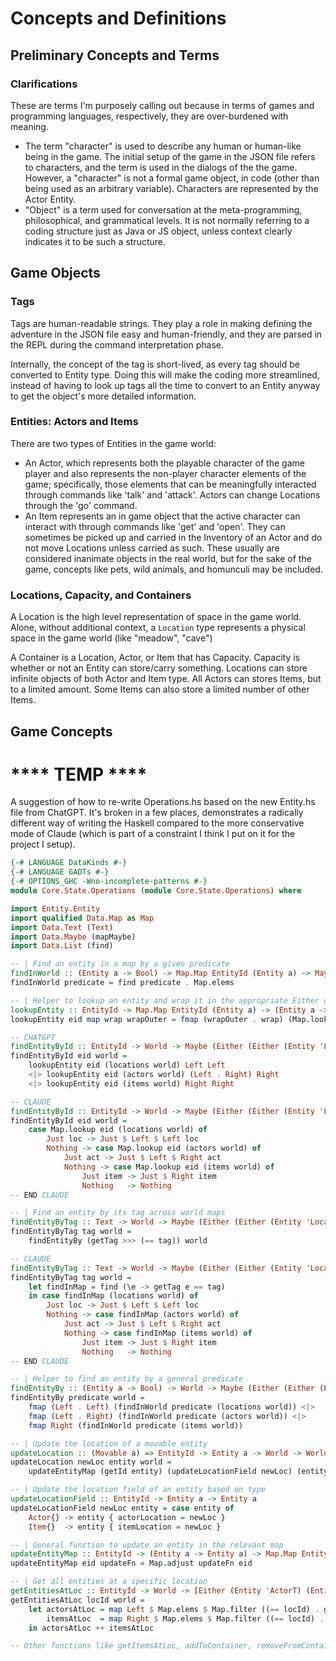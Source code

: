 
# Concepts and Definitions

## Preliminary Concepts and Terms

### Clarifications

These are terms I'm purposely calling out because in terms of games and programming languages, respectively, they are over-burdened with meaning.

- The term "character" is used to describe any human or human-like being in the game. The initial setup of the game in the JSON file refers to characters, and the term is used in the dialogs of the the game. However, a "character" is not a formal game object, in code (other than being used as an arbitrary variable). Characters are represented by the Actor Entity.
- "Object" is a term used for conversation at the meta-programming, philosophical, and grammatical levels. It is not normally referring to a coding structure just as Java or JS object, unless context clearly indicates it to be such a structure.

## Game Objects

### Tags

Tags are human-readable strings. They play a role in making defining the adventure in the JSON file easy and human-friendly, and they are parsed in the REPL during the command interpretation phase.

Internally, the concept of the tag is short-lived, as every tag should be converted to Entity type. Doing this will make the coding more streamlined, instead of having to look up tags all the time to convert to an Entity anyway to get the object's more detailed information.

### Entities: Actors and Items

There are two types of Entities in the game world:

- An Actor, which represents both the playable character of the game player and also represents the non-player character elements of the game; specifically, those elements that can be meaningfully interacted through commands like 'talk' and 'attack'. Actors can change Locations through the 'go' command.
- An Item represents an in game object that the active character can interact with through commands like 'get' and 'open'. They can sometimes be picked up and carried in the Inventory of an Actor and do not move Locations unless carried as such. These usually are considered inanimate objects in the real world, but for the sake of the game, concepts like pets, wild animals, and homunculi may be included.

### Locations, Capacity, and Containers

A Location is the high level representation of space in the game world. Alone, without additional context, a `Location` type represents a physical space in the game world (like "meadow", "cave")

A Container is a Location, Actor, or Item that has Capacity. Capacity is whether or not an Entity can store/carry something. Locations can store infinite objects of both Actor and Item type. All Actors can stores Items, but to a limited amount. Some Items can also store a limited number of other Items.

## Game Concepts


# **** TEMP ****

A suggestion of how to re-write Operations.hs based on the new Entity.hs file from ChatGPT. It's broken in a few places, demonstrates a radically different way of writing the Haskell compared to the more conservative mode of Claude (which is part of a constraint I think I put on it for the project I setup).
```haskell
{-# LANGUAGE DataKinds #-}
{-# LANGUAGE GADTs #-}
{-# OPTIONS_GHC -Wno-incomplete-patterns #-}
module Core.State.Operations (module Core.State.Operations) where

import Entity.Entity
import qualified Data.Map as Map
import Data.Text (Text)
import Data.Maybe (mapMaybe)
import Data.List (find)

-- | Find an entity in a map by a given predicate
findInWorld :: (Entity a -> Bool) -> Map.Map EntityId (Entity a) -> Maybe (Entity a)
findInWorld predicate = find predicate . Map.elems

-- | Helper to lookup an entity and wrap it in the appropriate Either constructors
lookupEntity :: EntityId -> Map.Map EntityId (Entity a) -> (Entity a -> b) -> (b -> c) -> Maybe c
lookupEntity eid map wrap wrapOuter = fmap (wrapOuter . wrap) (Map.lookup eid map)

-- CHATGPT
findEntityById :: EntityId -> World -> Maybe (Either (Either (Entity 'LocationT) (Entity 'ActorT)) (Entity 'ItemT))
findEntityById eid world =
    lookupEntity eid (locations world) Left Left
    <|> lookupEntity eid (actors world) (Left . Right) Right
    <|> lookupEntity eid (items world) Right Right

-- CLAUDE
findEntityById :: EntityId -> World -> Maybe (Either (Either (Entity 'LocationT) (Entity 'ActorT)) (Entity 'ItemT))
findEntityById eid world =
    case Map.lookup eid (locations world) of
        Just loc -> Just $ Left $ Left loc
        Nothing -> case Map.lookup eid (actors world) of
            Just act -> Just $ Left $ Right act
            Nothing -> case Map.lookup eid (items world) of
                Just item -> Just $ Right item
                Nothing   -> Nothing
-- END CLAUDE

-- | Find an entity by its tag across world maps
findEntityByTag :: Text -> World -> Maybe (Either (Either (Entity 'LocationT) (Entity 'ActorT)) (Entity 'ItemT))
findEntityByTag tag world =
    findEntityBy (getTag >>> (== tag)) world

-- CLAUDE
findEntityByTag :: Text -> World -> Maybe (Either (Either (Entity 'LocationT) (Entity 'ActorT)) (Entity 'ItemT))
findEntityByTag tag world =
    let findInMap = find (\e -> getTag e == tag)
    in case findInMap (locations world) of
        Just loc -> Just $ Left $ Left loc
        Nothing -> case findInMap (actors world) of
            Just act -> Just $ Left $ Right act
            Nothing -> case findInMap (items world) of
                Just item -> Just $ Right item
                Nothing   -> Nothing
-- END CLAUDE

-- | Helper to find an entity by a general predicate
findEntityBy :: (Entity a -> Bool) -> World -> Maybe (Either (Either (Entity 'LocationT) (Entity 'ActorT)) (Entity 'ItemT))
findEntityBy predicate world =
    fmap (Left . Left) (findInWorld predicate (locations world)) <|>
    fmap (Left . Right) (findInWorld predicate (actors world)) <|>
    fmap Right (findInWorld predicate (items world))

-- | Update the location of a movable entity
updateLocation :: (Movable a) => EntityId -> Entity a -> World -> World
updateLocation newLoc entity world =
    updateEntityMap (getId entity) (updateLocationField newLoc) (entityMap world entity)

-- | Update the location field of an entity based on type
updateLocationField :: EntityId -> Entity a -> Entity a
updateLocationField newLoc entity = case entity of
    Actor{} -> entity { actorLocation = newLoc }
    Item{}  -> entity { itemLocation = newLoc }

-- | General function to update an entity in the relevant map
updateEntityMap :: EntityId -> (Entity a -> Entity a) -> Map.Map EntityId (Entity a) -> Map.Map EntityId (Entity a)
updateEntityMap eid updateFn = Map.adjust updateFn eid

-- | Get all entities at a specific location
getEntitiesAtLoc :: EntityId -> World -> [Either (Entity 'ActorT) (Entity 'ItemT)]
getEntitiesAtLoc locId world =
    let actorsAtLoc = map Left $ Map.elems $ Map.filter ((== locId) . getLocation) (actors world)
        itemsAtLoc  = map Right $ Map.elems $ Map.filter ((== locId) . getLocation) (items world)
    in actorsAtLoc ++ itemsAtLoc

-- Other functions like getItemsAtLoc, addToContainer, removeFromContainer, etc., would follow similar refactoring patterns.
```


